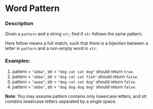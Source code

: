 # Word Pattern

### Description
Given a `pattern` and a string `str`, find if `str` follows the same pattern.

Here follow means a full match, such that there is a bijection between a letter in `pattern` and a non-empty word in `str`.

### Examples:
1. pattern = `"abba"`, str = `"dog cat cat dog"` should return `true`.
2. pattern = `"abba"`, str = `"dog cat cat fish"` should return `false`.
3. pattern = `"aaaa"`, str = `"dog cat cat dog"` should return `false`.
4. pattern = `"abba"`, str = `"dog dog dog dog"` should return `false`.

**Note**:
You may assume pattern contains only lowercase letters, and str contains lowercase letters separated by a single space.
